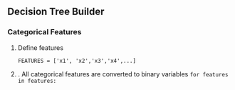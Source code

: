 ## Decision Tree Builder

### Categorical Features

1. Define features

    `FEATURES = ['x1', 'x2','x3','x4',...]`

3. . All categorical features are converted to binary variables
`for features in features:
	`
    


<!--stackedit_data:
eyJoaXN0b3J5IjpbLTExMTgzODY1MDZdfQ==
-->